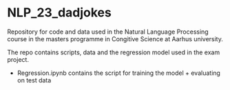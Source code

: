 # NLP_23_dadjokes


Repository for code and data used in the Natural Language Processing course in the masters programme in Congitive Science at Aarhus university.

The repo contains scripts, data and the regression model used in the exam project.

- Regression.ipynb contains the script for training the model + evaluating on test data
